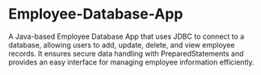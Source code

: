 # Employee-Database-App
A Java-based Employee Database App that uses JDBC to connect to a database, allowing users to add, update, delete, and view employee records. It ensures secure data handling with PreparedStatements and provides an easy interface for managing employee information efficiently.
